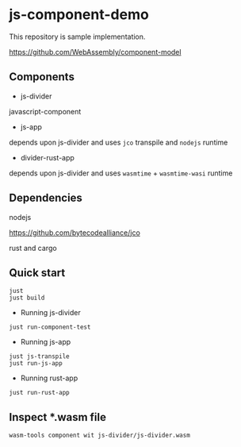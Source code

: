 # js-component-demo

This repository is sample implementation.

https://github.com/WebAssembly/component-model


## Components

- js-divider

javascript-component

- js-app

depends upon js-divider and uses `jco` transpile and `nodejs` runtime

- divider-rust-app

depends upon js-divider and uses `wasmtime` + `wasmtime-wasi` runtime


## Dependencies

nodejs

https://github.com/bytecodealliance/jco

rust and cargo


## Quick start

```console
just
just build
```

- Running js-divider

```console
just run-component-test
```

- Running js-app

```console
just js-transpile
just run-js-app
```

- Running rust-app

```console
just run-rust-app
```


## Inspect *.wasm file

```console
wasm-tools component wit js-divider/js-divider.wasm
```

